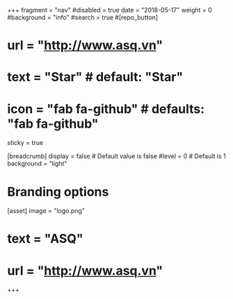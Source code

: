 +++
fragment = "nav"
#disabled = true
date = "2018-05-17"
weight = 0
#background = "info"
#search = true
#[repo_button]
#  url = "http://www.asq.vn"
#  text = "Star" # default: "Star"
#  icon = "fab fa-github" # defaults: "fab fa-github"
sticky = true

[breadcrumb]
  display = false # Default value is false
  #level = 0 # Default is 1
  background = "light"

# Branding options
[asset]
  image = "logo.png"
#  text = "ASQ"
#  url = "http://www.asq.vn"
+++

